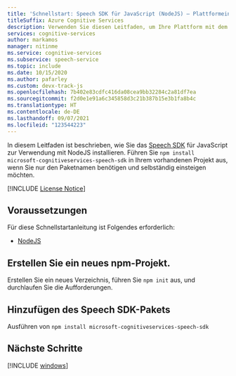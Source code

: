 ```yaml
---
title: 'Schnellstart: Speech SDK für JavaScript (NodeJS) – Plattformeinrichtung: Speech-Dienst'
titleSuffix: Azure Cognitive Services
description: Verwenden Sie diesen Leitfaden, um Ihre Plattform mit dem Speech Service SDK für die Verwendung von JavaScript (NodeJS) einzurichten.
services: cognitive-services
author: markamos
manager: nitinme
ms.service: cognitive-services
ms.subservice: speech-service
ms.topic: include
ms.date: 10/15/2020
ms.author: pafarley
ms.custom: devx-track-js
ms.openlocfilehash: 7b402e83cdfc416da08cea9bb32284c2a81df7ea
ms.sourcegitcommit: f2d0e1e91a6c345858d3c21b387b15e3b1fa8b4c
ms.translationtype: HT
ms.contentlocale: de-DE
ms.lasthandoff: 09/07/2021
ms.locfileid: "123544223"
---
```

In diesem Leitfaden ist beschrieben, wie Sie das [Speech SDK](~/articles/cognitive-services/speech-service/speech-sdk.md) für JavaScript zur Verwendung mit NodeJS installieren. Führen Sie `npm install microsoft-cognitiveservices-speech-sdk` in Ihrem vorhandenen Projekt aus, wenn Sie nur den Paketnamen benötigen und selbständig einsteigen möchten.

[!INCLUDE [License Notice](~/includes/cognitive-services-speech-service-license-notice.md)]

## <a name="prerequisites"></a>Voraussetzungen

Für diese Schnellstartanleitung ist Folgendes erforderlich:

* [NodeJS](https://nodejs.org/)

## <a name="create-a-new-npm-project"></a>Erstellen Sie ein neues npm-Projekt.

Erstellen Sie ein neues Verzeichnis, führen Sie `npm init` aus, und durchlaufen Sie die Aufforderungen.

## <a name="add-the-speech-sdk-package"></a>Hinzufügen des Speech SDK-Pakets

Ausführen von `npm install microsoft-cognitiveservices-speech-sdk`

## <a name="next-steps"></a>Nächste Schritte

[!INCLUDE [windows](../quickstart-list.md)]